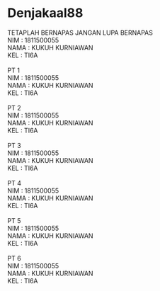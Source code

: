 # Denjakaal88<br>
TETAPLAH BERNAPAS JANGAN LUPA BERNAPAS<br>
NIM : 1811500055<br>
NAMA : KUKUH KURNIAWAN<br>
KEL : TI6A<br>
<br>
PT 1<br>
NIM : 1811500055<br>
NAMA : KUKUH KURNIAWAN<br>
KEL : TI6A<br>
<br>
PT 2<br>
NIM : 1811500055<br>
NAMA : KUKUH KURNIAWAN<br>
KEL : TI6A<br>
<br>
PT 3<br>
NIM : 1811500055<br>
NAMA : KUKUH KURNIAWAN<br>
KEL : TI6A<br>
<br>
PT 4<br>
NIM : 1811500055<br>
NAMA : KUKUH KURNIAWAN<br>
KEL : TI6A<br>
<br>
PT 5<br>
NIM : 1811500055<br>
NAMA : KUKUH KURNIAWAN<br>
KEL : TI6A<br>
<br>
PT 6<br>
NIM : 1811500055<br>
NAMA : KUKUH KURNIAWAN<br>
KEL : TI6A<br>
